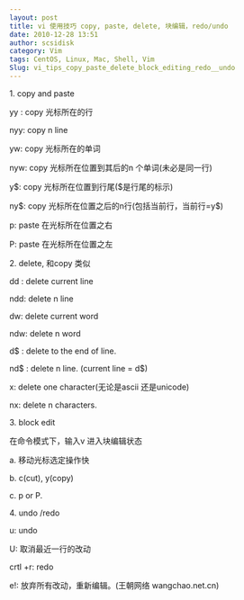 ```yaml
---
layout: post
title: vi 使用技巧 copy, paste, delete, 块编辑，redo/undo
date: 2010-12-28 13:51
author: scsidisk
category: Vim
tags: CentOS, Linux, Mac, Shell, Vim
Slug: vi_tips_copy_paste_delete_block_editing_redo__undo
---
```


​1. copy and paste

yy : copy 光标所在的行

nyy: copy n line

yw: copy 光标所在的单词

nyw: copy 光标所在位置到其后的n 个单词(未必是同一行)

y\$: copy 光标所在位置到行尾(\$是行尾的标示)

ny\$: copy 光标所在位置之后的n行(包括当前行，当前行=y\$)

p: paste 在光标所在位置之右

P: paste 在光标所在位置之左

​2. delete, 和copy 类似

dd : delete current line

ndd: delete n line

dw: delete current word

ndw: delete n word

d\$ : delete to the end of line.

nd\$ : delete n line. (current line = d\$)

x: delete one character(无论是ascii 还是unicode)

nx: delete n characters.

​3. block edit

在命令模式下，输入v 进入块编辑状态

​a. 移动光标选定操作快

​b. c(cut), y(copy)

​c. p or P.

​4. undo /redo

u: undo

U: 取消最近一行的改动

crtl +r: redo

e!: 放弃所有改动，重新编辑。(王朝网络 wangchao.net.cn)

<div class="posttagsblock">
</div>

